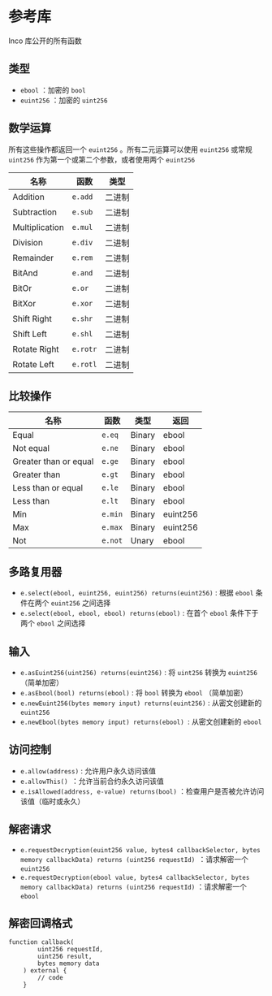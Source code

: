 
# 参考库
Inco 库公开的所有函数

## 类型
- `ebool` ：加密的 `bool`
- `euint256` ：加密的 `uint256`

## 数学运算
所有这些操作都返回一个 `euint256` 。所有二元运算可以使用 `euint256` 或常规 `uint256` 作为第一个或第二个参数，或者使用两个 `euint256`

| 名称           | 函数     | 类型   |
| -------------- | -------- | ------ |
| Addition       | `e.add`  | 二进制 |
| Subtraction    | `e.sub`  | 二进制 |
| Multiplication | `e.mul`  | 二进制 |
| Division       | `e.div`  | 二进制 |
| Remainder      | `e.rem`  | 二进制 |
| BitAnd         | `e.and`  | 二进制 |
| BitOr          | `e.or`   | 二进制 |
| BitXor         | `e.xor`  | 二进制 |
| Shift Right    | `e.shr`  | 二进制 |
| Shift Left     | `e.shl`  | 二进制 |
| Rotate Right   | `e.rotr` | 二进制 |
| Rotate Left    | `e.rotl` | 二进制 |

## 比较操作
| 名称                  | 函数    | 类型   | 返回     |
| --------------------- | ------- | ------ | -------- |
| Equal                 | `e.eq`  | Binary | ebool    |
| Not equal             | `e.ne`  | Binary | ebool    |
| Greater than or equal | `e.ge`  | Binary | ebool    |
| Greater than          | `e.gt`  | Binary | ebool    |
| Less than or equal    | `e.le`  | Binary | ebool    |
| Less than             | `e.lt`  | Binary | ebool    |
| Min                   | `e.min` | Binary | euint256 |
| Max                   | `e.max` | Binary | euint256 |
| Not                   | `e.not` | Unary  | ebool    |

## 多路复用器
- `e.select(ebool, euint256, euint256) returns(euint256)` : 根据 `ebool` 条件在两个 `euint256` 之间选择
- `e.select(ebool, ebool, ebool) returns(ebool)` : 在首个 `ebool` 条件下于两个 `ebool` 之间选择

## 输入
- `e.asEuint256(uint256) returns(euint256)` : 将 `uint256` 转换为 `euint256` （简单加密）
- `e.asEbool(bool) returns(ebool)` : 将 `bool` 转换为 `ebool` （简单加密）
- `e.newEuint256(bytes memory input) returns(euint256)` : 从密文创建新的 `euint256`
- `e.newEbool(bytes memory input) returns(ebool) `: 从密文创建新的 `ebool`

## 访问控制
- `e.allow(address)` : 允许用户永久访问该值
- `e.allowThis() `：允许当前合约永久访问该值
- `e.isAllowed(address, e-value) returns(bool)` ：检查用户是否被允许访问该值（临时或永久）

## 解密请求
- `e.requestDecryption(euint256 value, bytes4 callbackSelector, bytes memory callbackData) returns (uint256 requestId) `：请求解密一个 `euint256`
- `e.requestDecryption(ebool value, bytes4 callbackSelector, bytes memory callbackData) returns (uint256 requestId)` ：请求解密一个 `ebool`

## 解密回调格式
```solidity
function callback(
        uint256 requestId,
        uint256 result,
        bytes memory data
    ) external {
        // code
    }
```